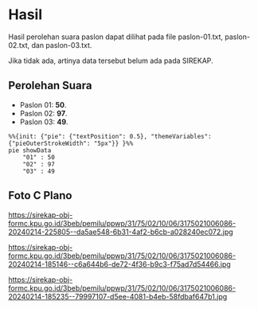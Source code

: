 # Hasil

Hasil perolehan suara paslon dapat dilihat pada file paslon-01.txt, paslon-02.txt, dan paslon-03.txt.

Jika tidak ada, artinya data tersebut belum ada pada SIREKAP.

## Perolehan Suara

 * Paslon 01: **50**.
 * Paslon 02: **97**.
 * Paslon 03: **49**.

```mermaid
%%{init: {"pie": {"textPosition": 0.5}, "themeVariables": {"pieOuterStrokeWidth": "5px"}} }%%
pie showData
    "01" : 50
    "02" : 97
    "03" : 49
```
## Foto C Plano

https://sirekap-obj-formc.kpu.go.id/3beb/pemilu/ppwp/31/75/02/10/06/3175021006086-20240214-225805--da5ae548-6b31-4af2-b6cb-a028240ec072.jpg

https://sirekap-obj-formc.kpu.go.id/3beb/pemilu/ppwp/31/75/02/10/06/3175021006086-20240214-185146--c6a644b6-de72-4f36-b9c3-f75ad7d54466.jpg

https://sirekap-obj-formc.kpu.go.id/3beb/pemilu/ppwp/31/75/02/10/06/3175021006086-20240214-185235--79997107-d5ee-4081-b4eb-58fdbaf647b1.jpg
